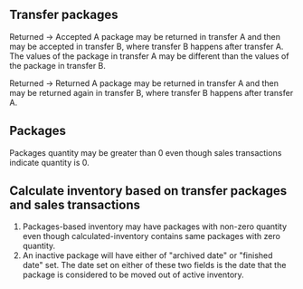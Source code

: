 ## Transfer packages

Returned -> Accepted
A package may be returned in transfer A and then may be accepted in transfer B, where transfer B happens after transfer A. The values of the package in transfer A may be different than the values of the package in transfer B.


Returned -> Returned
A package may be returned in transfer A and then may be returned again in transfer B, where transfer B happens after transfer A.

## Packages
Packages quantity may be greater than 0 even though sales transactions indicate quantity is 0.

## Calculate inventory based on transfer packages and sales transactions
1. Packages-based inventory may have packages with non-zero quantity even though calculated-inventory contains same packages with zero quantity.
2. An inactive package will have either of "archived date" or "finished date" set. The date set on either of these two fields is the date that the package is considered to be moved out of active inventory.
